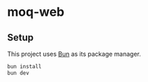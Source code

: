 # moq-web

## Setup
This project uses [Bun](https://bun.sh/) as its package manager.

```bash
bun install
bun dev
```